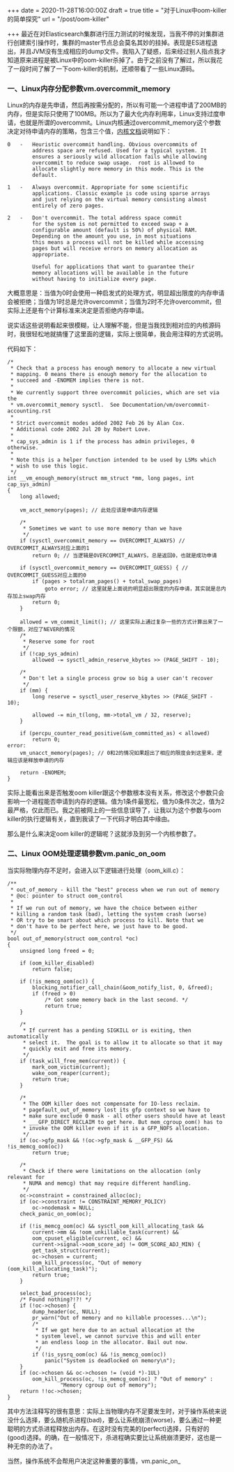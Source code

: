 +++
date = 2020-11-28T16:00:00Z
draft = true
title = "对于Linux中oom-killer的简单探究"
url = "/post/oom-killer"

+++
最近在对Elasticsearch集群进行压力测试的时候发现，当我不停的对集群进行创建索引操作时，集群的master节点总会莫名其妙的挂掉。表现是ES进程退出，并且JVM没有生成相应的dump文件。我陷入了疑惑，后来经过别人指点我才知道原来进程是被Linux中的oom-killer杀掉了。由于之前没有了解过，所以我花了一段时间了解了一下oom-killer的机制，还顺带看了一些Linux源码。

### 一、Linux内存分配参数vm.overcommit_memory

Linux的内存是先申请，然后再按需分配的，所以有可能一个进程申请了200MB的内存，但是实际只使用了100MB。所以为了最大化内存利用率，Linux支持过度申请，也就是所谓的overcommit。Linux内核通过overcommit_memory这个参数决定对待申请内存的策略，包含三个值，[内核文档](https://www.kernel.org/doc/Documentation/vm/overcommit-accounting)说明如下：

    0	-	Heuristic overcommit handling. Obvious overcommits of
    		address space are refused. Used for a typical system. It
    		ensures a seriously wild allocation fails while allowing
    		overcommit to reduce swap usage.  root is allowed to 
    		allocate slightly more memory in this mode. This is the 
    		default.
    
    1	-	Always overcommit. Appropriate for some scientific
    		applications. Classic example is code using sparse arrays
    		and just relying on the virtual memory consisting almost
    		entirely of zero pages.
    
    2	-	Don't overcommit. The total address space commit
    		for the system is not permitted to exceed swap + a
    		configurable amount (default is 50%) of physical RAM.
    		Depending on the amount you use, in most situations
    		this means a process will not be killed while accessing
    		pages but will receive errors on memory allocation as
    		appropriate.
    
    		Useful for applications that want to guarantee their
    		memory allocations will be available in the future
    		without having to initialize every page.

大概意思是：当值为0时会使用一种启发式的处理方式，明显超出限度的内存申请会被拒绝；当值为1时总是允许overcommit；当值为2时不允许overcommit，但实际上还是有个计算标准来决定是否拒绝内存申请。

说实话这些说明看起来很模糊，让人理解不能，但是当我找到相对应的内核源码时，我很轻松地就搞懂了这里面的逻辑，实际上很简单，我会用注释的方式说明。

代码如下：

    /*
     * Check that a process has enough memory to allocate a new virtual
     * mapping. 0 means there is enough memory for the allocation to
     * succeed and -ENOMEM implies there is not.
     *
     * We currently support three overcommit policies, which are set via the
     * vm.overcommit_memory sysctl.  See Documentation/vm/overcommit-accounting.rst
     *
     * Strict overcommit modes added 2002 Feb 26 by Alan Cox.
     * Additional code 2002 Jul 20 by Robert Love.
     *
     * cap_sys_admin is 1 if the process has admin privileges, 0 otherwise.
     *
     * Note this is a helper function intended to be used by LSMs which
     * wish to use this logic.
     */
    int __vm_enough_memory(struct mm_struct *mm, long pages, int cap_sys_admin)
    {
    	long allowed;
    
    	vm_acct_memory(pages); // 此处应该是申请内存逻辑
    
    	/*
    	 * Sometimes we want to use more memory than we have
    	 */
    	if (sysctl_overcommit_memory == OVERCOMMIT_ALWAYS) // OVERCOMMIT_ALWAYS对应上面的1
    		return 0; // 当逻辑是OVERCOMMIT_ALWAYS，总是返回0，也就是成功申请
    
    	if (sysctl_overcommit_memory == OVERCOMMIT_GUESS) { // OVERCOMMIT_GUESS对应上面的0
    		if (pages > totalram_pages() + total_swap_pages)
    			goto error; // 这里就是上面说的明显超出限度的内存申请，其实就是总内存加上swap内存
    		return 0;
    	}
    
    	allowed = vm_commit_limit(); // 这里实际上通过复杂一些的方式计算出来了一个限额，对应了NEVER的情况
    	/*
    	 * Reserve some for root
    	 */
    	if (!cap_sys_admin)
    		allowed -= sysctl_admin_reserve_kbytes >> (PAGE_SHIFT - 10);
    
    	/*
    	 * Don't let a single process grow so big a user can't recover
    	 */
    	if (mm) {
    		long reserve = sysctl_user_reserve_kbytes >> (PAGE_SHIFT - 10);
    
    		allowed -= min_t(long, mm->total_vm / 32, reserve);
    	}
    
    	if (percpu_counter_read_positive(&vm_committed_as) < allowed)
    		return 0;
    error:
    	vm_unacct_memory(pages); // 0和2的情况如果超出了相应的限度会到这里来，逻辑应该是释放申请的内存
    
    	return -ENOMEM;
    }

实际上能看出来是否触发oom killer跟这个参数根本没有关系，修改这个参数只会影响一个进程能否申请到内存的逻辑。值为1条件最宽松，值为0条件次之，值为2最严格，仅此而已。我之前被网上的一些信息误导了，让我以为这个参数与oom killer的执行逻辑有关，直到我读了一下代码才明白其中缘由。

那么是什么来决定oom killer的逻辑呢？这就涉及到另一个内核参数了。

### 二、Linux OOM处理逻辑参数vm.panic_on_oom

当实际物理内存不足时，会进入以下逻辑进行处理（oom_kill.c）：

    /**
     * out_of_memory - kill the "best" process when we run out of memory
     * @oc: pointer to struct oom_control
     *
     * If we run out of memory, we have the choice between either
     * killing a random task (bad), letting the system crash (worse)
     * OR try to be smart about which process to kill. Note that we
     * don't have to be perfect here, we just have to be good.
     */
    bool out_of_memory(struct oom_control *oc)
    {
    	unsigned long freed = 0;
    
    	if (oom_killer_disabled)
    		return false;
    
    	if (!is_memcg_oom(oc)) {
    		blocking_notifier_call_chain(&oom_notify_list, 0, &freed);
    		if (freed > 0)
    			/* Got some memory back in the last second. */
    			return true;
    	}
    
    	/*
    	 * If current has a pending SIGKILL or is exiting, then automatically
    	 * select it.  The goal is to allow it to allocate so that it may
    	 * quickly exit and free its memory.
    	 */
    	if (task_will_free_mem(current)) {
    		mark_oom_victim(current);
    		wake_oom_reaper(current);
    		return true;
    	}
    
    	/*
    	 * The OOM killer does not compensate for IO-less reclaim.
    	 * pagefault_out_of_memory lost its gfp context so we have to
    	 * make sure exclude 0 mask - all other users should have at least
    	 * ___GFP_DIRECT_RECLAIM to get here. But mem_cgroup_oom() has to
    	 * invoke the OOM killer even if it is a GFP_NOFS allocation.
    	 */
    	if (oc->gfp_mask && !(oc->gfp_mask & __GFP_FS) && !is_memcg_oom(oc))
    		return true;
    
    	/*
    	 * Check if there were limitations on the allocation (only relevant for
    	 * NUMA and memcg) that may require different handling.
    	 */
    	oc->constraint = constrained_alloc(oc);
    	if (oc->constraint != CONSTRAINT_MEMORY_POLICY)
    		oc->nodemask = NULL;
    	check_panic_on_oom(oc);
    
    	if (!is_memcg_oom(oc) && sysctl_oom_kill_allocating_task &&
    	    current->mm && !oom_unkillable_task(current) &&
    	    oom_cpuset_eligible(current, oc) &&
    	    current->signal->oom_score_adj != OOM_SCORE_ADJ_MIN) {
    		get_task_struct(current);
    		oc->chosen = current;
    		oom_kill_process(oc, "Out of memory (oom_kill_allocating_task)");
    		return true;
    	}
    
    	select_bad_process(oc);
    	/* Found nothing?!?! */
    	if (!oc->chosen) {
    		dump_header(oc, NULL);
    		pr_warn("Out of memory and no killable processes...\n");
    		/*
    		 * If we got here due to an actual allocation at the
    		 * system level, we cannot survive this and will enter
    		 * an endless loop in the allocator. Bail out now.
    		 */
    		if (!is_sysrq_oom(oc) && !is_memcg_oom(oc))
    			panic("System is deadlocked on memory\n");
    	}
    	if (oc->chosen && oc->chosen != (void *)-1UL)
    		oom_kill_process(oc, !is_memcg_oom(oc) ? "Out of memory" :
    				 "Memory cgroup out of memory");
    	return !!oc->chosen;
    }

其中方法注释写的很有意思：实际上当物理内存不足要发生时，对于操作系统来说没什么选择，要么随机杀进程(bad)，要么让系统崩溃(worse)，要么通过一种更聪明的方式杀进程释放出内存。在这时没有完美的(perfect)选择，只有好的(good)选择。的确，在一般情况下，杀进程确实要比让系统崩溃更好，这也是一种无奈的办法了。

当然，操作系统不会帮用户决定这种重要的事情，vm.panic_on_